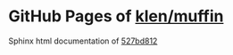 GitHub Pages of [klen/muffin](https://github.com/klen/muffin.git)
===
Sphinx html documentation of [527bd812](https://github.com/klen/muffin/tree/527bd81295f5312f59148991ae7d349af06f888a)
